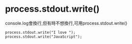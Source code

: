 process.stdout.write()
=======================
console.log會換行,但有時不想換行,可用process.stdout.write()

    process.stdout.write("I love ");
    process.stdout.write("JavaScript");
